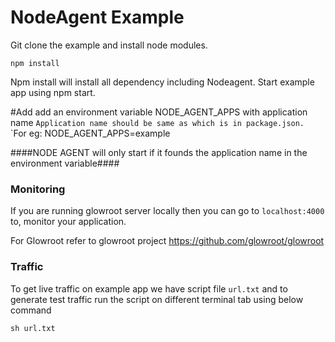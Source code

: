 # NodeAgent Example #

Git clone the example and install node modules.

`npm install`

Npm install will install all dependency including Nodeagent. Start example app using npm start.

#Add add an environment variable NODE_AGENT_APPS with application name
  `Application name should be same as which is in package.json.`   
  `For eg: NODE_AGENT_APPS=example

####NODE AGENT will only start if it founds the application name in the environment variable####

### Monitoring ###

If you are running glowroot server locally then you can go to `localhost:4000` to, monitor your application.

For Glowroot refer to glowroot project https://github.com/glowroot/glowroot

### Traffic ###
To get live traffic on example app we have script file `url.txt` and to generate test traffic run the script on different terminal
tab using below command

`sh url.txt`